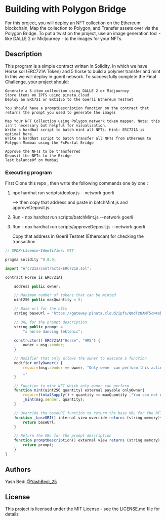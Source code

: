 #  Building with Polygon Bridge
 
For this project, you will deploy an NFT collection on the Ethereum blockchain, Map the collection to Polygon, and Transfer assets over via the Polygon Bridge. 
To put a twist on the project, use an image generation tool - like DALLE 2 or Midjourney - to the images for your NFTs.

## Description

This program is a simple contract written in Solidity, In which we have Horse.sol (ERC721A Token) and 5 horse to build a polymer transfer and mint In this we will deploy in goeril 
network. 
To successfully complete the Final Challenge, your project should:

    Generate a 5-item collection using DALLE 2 or Midjourney
    Store items on IPFS using pinata.cloud
    Deploy an ERC721 or ERC1155 to the Goerli Ethereum Testnet

    You should have a promptDescription function on the contract that returns the prompt you used to generate the images

    Map Your NFT Collection using Polygon network token mapper. Note: this isn’t necessary but helpful for visualization.
    Write a hardhat script to batch mint all NFTs. Hint: ERC721A is optimal here.
    Write a hardhat script to batch transfer all NFTs from Ethereum to Polygon Mumbai using the FxPortal Bridge

    Approve the NFTs to be transferred
    Deposit the NFTs to the Bridge
    Test balanceOf on Mumbai



### Executing program
First Clone this repo , then write the following commands one by one :
1. npx hardhat run scripts/deploy.js --network goerli

   --> then copy that address and paste in batchMint.js and approveDeposit.js

2. Run - npx hardhat run scripts/batchMint.js --network goerli
   
3. Run - npx hardhat run scripts/approveDeposit.js --network goerli

   Copy that address in Goeril Testnet (Etherscan) for checking the transaction
   



```javascript
// SPDX-License-Identifier: MIT

pragma solidity ^0.8.9;

import "erc721a/contracts/ERC721A.sol";

contract Horse is ERC721A{

    address public owner;

    // Maximum number of tokens that can be minted
    uint256 public maxQuantity = 5;

    // Base url for the nfts
    string baseUrl = "https://gateway.pinata.cloud/ipfs/QmdTz8AMT5cN4sbYab2tWNDzni3NZM28bz4z6M1HyPBQvC/";

    // URL for the prompt description
    string public prompt =
        "a horse dancing tektonic";

    constructor() ERC721A("Horse", "HRS") {
        owner = msg.sender;
    }

    // Modifier that only allows the owner to execute a function
    modifier onlyOwner() {
        require(msg.sender == owner, "Only owner can perform this action");
        _;
    }

    // Function to mint NFT which only owner can perform
    function mint(uint256 quantity) external payable onlyOwner{
        require(totalSupply() + quantity <= maxQuantity ,"You can not mint more than 5");
        _mint(msg.sender, quantity);
    }

    // Override the baseURI function to return the base URL for the NFTs
    function _baseURI() internal view override returns (string memory){
        return baseUrl;
    }

    // Return the URL for the prompt description
    function promptDescription() external view returns (string memory) {
        return prompt;
    }
}

```





## Authors

Yash Bedi 
[@YashBedi_25](https://twitter.com/Yash_Bedi25)


## License

This project is licensed under the MIT License - see the LICENSE.md file for details
